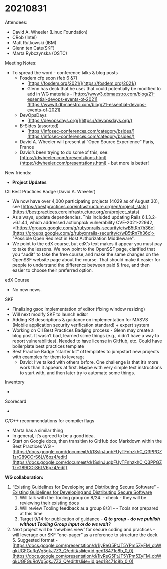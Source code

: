 # 20210831

Attendees:

- David A. Wheeler (Linux Foundation)
- CRob (Intel)
- Matt Rutkowski (IBM)
- Glenn ten Cate(SKF)
- Marta Rybczynska (OSTC)

Meeting Notes:

- To spread the word - conference talks & blog posts
  - Fosdem cfp soon (feb 6 &7)
    - [https://fosdem.org/2021/](https://fosdem.org/2021/)
    - Glenn has deck that he uses that could potentially be modified to add in WG materials - [https://www3.dbmaestro.com/blog/21-essential-devops-events-of-2021](https://www3.dbmaestro.com/blog/21-essential-devops-events-of-2021)
  - DevOpsDays
    - [https://devopsdays.org/](https://devopsdays.org/)
  - B-Sides (assorted)
    - [https://infosec-conferences.com/category/bsides/](https://infosec-conferences.com/category/bsides/)
  - David A. Wheeler will present at “Open Source Experience” Paris, France
  - David’s been trying to do some of this, see: [https://dwheeler.com/presentations.html](https://dwheeler.com/presentations.html) - but more is better!

New friends:

- **Project Updates**

CII Best Practices Badge (David A. Wheeler)

- We now have over 4,000 participating projects (4029 as of August 30), see [https://bestpractices.coreinfrastructure.org/en/project_stats](https://bestpractices.coreinfrastructure.org/en/project_stats)
- As always, update dependencies. This included updating Rails 6.1.3.2->6.1.4.1, which addressed actionpack vulnerability CVE-2021-22942, &lt;[https://groups.google.com/g/rubyonrails-security/c/wB5tRn7h36c](https://groups.google.com/g/rubyonrails-security/c/wB5tRn7h36c)> "Possible Open Redirect in Host Authorization Middleware".
- We point to the edX course, but edX’s text makes it appear you must pay to take the lessons. We now point to the OpenSSF page, clarified that you “audit” to take the free course, and make the same changes on the OpenSSF website page about the course. That should make it easier for people to understand the difference between paid & free, and then easier to choose their preferred option.

edX Course

- No new news.

SKF

- Finalizing gsoc implementation of editor (fixing window resizing)
- Will next modify SKF to launch editor
- Adding KB descriptions & guidance on implementation for MASVS (Mobile application security verification standard) + expert system
- Working on CII Best Practices Badging process - Glenn may create a blog post. It wasn’t bad, learned some things (e.g., didn’t have a way to report vulnerabilities). Needed to have license in GitHub, etc. Could have boilerplate best practices template
- Best Practice Badge “starter kit” of templates to jumpstart new projects with examples for them to leverage
  - David: I’ve talked with others before. One challenge is that it’s more work than it appears at first. Maybe with very simple text instructions to start with, and then later try to automate some things.

Inventory

-

Scorecard

-

C/C++ recommendations for compiler flags

- Marta has a similar thing
- In general, it’s agreed to be a good idea.
- Start on Google docs, then transition to GitHub doc Markdown within the Best Practices WG - [https://docs.google.com/document/d/1SslnJuqbFUyTFnhzkhC_Q3PPGZ1zrG89COrS6LV6pz4/edit](https://docs.google.com/document/d/1SslnJuqbFUyTFnhzkhC_Q3PPGZ1zrG89COrS6LV6pz4/edit)

**WG collaboration:**

1. “Existing Guidelines for Developing and Distributing Secure Software” - [Existing Guidelines for Developing and Distributing Secure Software](https://docs.google.com/document/d/11bRB-Q_j9sj19EEC32-ijMiEHERPRwZRVWE9HwNr2pc/edit)
   1. Will talk with the Tooling group on 8/24. - check - they will be reviewing their existing docs
   2. Will review Tooling feedback as a group 8/31 - - Tools not prepared at this time
   3. Target 9/14 for publication of guidance - **_Q to group - do we publish without Tooling Group input or do we wait?_**
2. Next project will be “newbies view” for secure coding and practices - will leverage our SKF “one-pager” as a reference to structure the deck. 5. Suggested format - [https://docs.google.com/presentation/d/1iyReG5FtJT5YPm5ZyFM_obWqkUGFGuRqVg5gkJ7Z3_Q/edit#slide=id.ged18471c8b_0_0](https://docs.google.com/presentation/d/1iyReG5FtJT5YPm5ZyFM_obWqkUGFGuRqVg5gkJ7Z3_Q/edit#slide=id.ged18471c8b_0_0)
